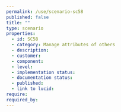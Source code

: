 ```yaml
---
permalink: /use/scenario-sc58
published: false
title: ""
type: scenario
properties:
  - id: SC58
  - category: Manage attributes of others
  - description: 
  - customer: 
  - component: 
  - level: 
  - implementation status: 
  - documentation status: 
  - published: 
  - link to lucid: 
require:
required_by:
---
```


